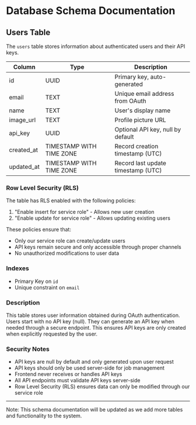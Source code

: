 # Database Schema Documentation

## Users Table

The `users` table stores information about authenticated users and their API keys.

| Column     | Type                     | Description                               |
|------------|--------------------------|-------------------------------------------|
| id         | UUID                     | Primary key, auto-generated              |
| email      | TEXT                     | Unique email address from OAuth          |
| name       | TEXT                     | User's display name                      |
| image_url  | TEXT                     | Profile picture URL                      |
| api_key    | UUID                     | Optional API key, null by default        |
| created_at | TIMESTAMP WITH TIME ZONE | Record creation timestamp (UTC)          |
| updated_at | TIMESTAMP WITH TIME ZONE | Record last update timestamp (UTC)       |

### Row Level Security (RLS)
The table has RLS enabled with the following policies:
1. "Enable insert for service role" - Allows new user creation
2. "Enable update for service role" - Allows updating existing users

These policies ensure that:
- Only our service role can create/update users
- API keys remain secure and only accessible through proper channels
- No unauthorized modifications to user data

### Indexes
- Primary Key on `id`
- Unique constraint on `email`

### Description
This table stores user information obtained during OAuth authentication. Users start with no API key (null). They can generate an API key when needed through a secure endpoint. This ensures API keys are only created when explicitly requested by the user.

### Security Notes
- API keys are null by default and only generated upon user request
- API keys should only be used server-side for job management
- Frontend never receives or handles API keys
- All API endpoints must validate API keys server-side
- Row Level Security (RLS) ensures data can only be modified through our service role

---

Note: This schema documentation will be updated as we add more tables and functionality to the system. 